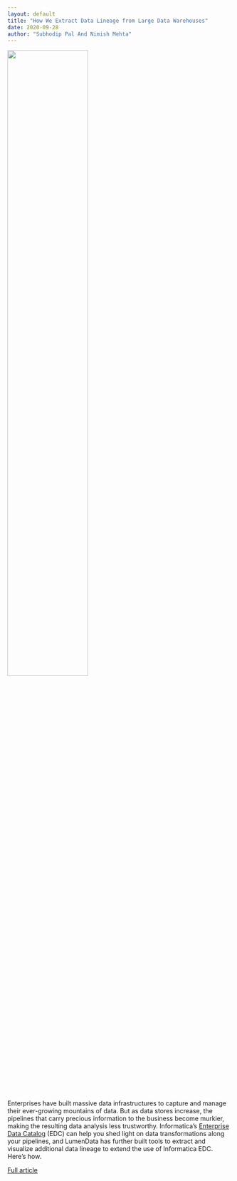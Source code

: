 ```yaml
---
layout: default
title: "How We Extract Data Lineage from Large Data Warehouses"
date: 2020-09-28
author: "Subhodip Pal And Nimish Mehta"
---
```


<img src="https://lumendata.com/wp-content/uploads/Data_Lineage.jpg" width="60%" />

Enterprises have built massive data infrastructures to capture and manage their ever-growing mountains of data. But as data stores increase, the pipelines that carry precious information to the business become murkier, making the resulting data analysis less trustworthy.
Informatica’s [Enterprise Data Catalog](https://www.informatica.com/products/data-catalog/enterprise-data-catalog.html) (EDC) can help you shed light on data transformations along your pipelines, and LumenData has further built tools to extract and visualize additional data lineage to extend the use of Informatica EDC. Here’s how.

[Full article](https://lumendata.com/2020/09/how-we-extract-data-lineage-from-large-data-warehouses/)<br>
